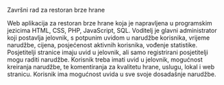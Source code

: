 
Završni rad za restoran brze hrane

Web aplikacija  za restoran brze hrane koja je napravljena u programskim jezicima HTML, CSS, PHP, JavaScript, SQL. 
Voditelj je glavni administrator koji postavlja jelovnik, s potpunim uvidom u narudžbe korisnika, 
vrijeme narudžbe, cijena, posjećenost aktivnih korisnika, vođenje statistike.
Posjetitelji stranice imaju uvid u jelovnik, ali samo registrirani posjetitelji mogu raditi narudžbe.
Korisnik treba imati uvid u jelovnik, mogućnost kreiranja narudžbe, te komentiranja za kvalitetu hrane, uslugu, lokal i web stranicu.
Korisnik ima mogućnost uvida u sve svoje dosadašnje narudžbe.
